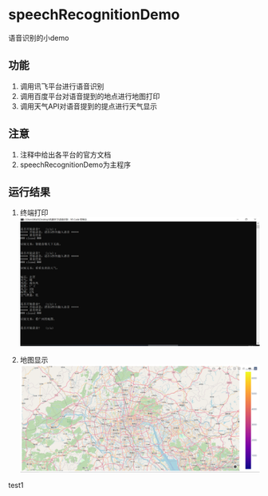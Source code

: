 # speechRecognitionDemo

语音识别的小demo

## 功能
1. 调用讯飞平台进行语音识别
2. 调用百度平台对语音提到的地点进行地图打印
3. 调用天气API对语音提到的提点进行天气显示

## 注意
1. 注释中给出各平台的官方文档
2. speechRecognitionDemo为主程序

## 运行结果
1. 终端打印
![](https://github.com/wasiiii/speechRecognitionDemo/blob/main/images/%E7%BB%88%E7%AB%AF%E6%89%93%E5%8D%B0.png)

2. 地图显示
![](https://github.com/wasiiii/speechRecognitionDemo/blob/main/images/%E5%9C%B0%E5%9B%BE%E6%98%BE%E7%A4%BA.png)

test1
